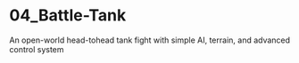 # 04_Battle-Tank
An open-world head-tohead tank fight with simple AI, terrain, and advanced control system
